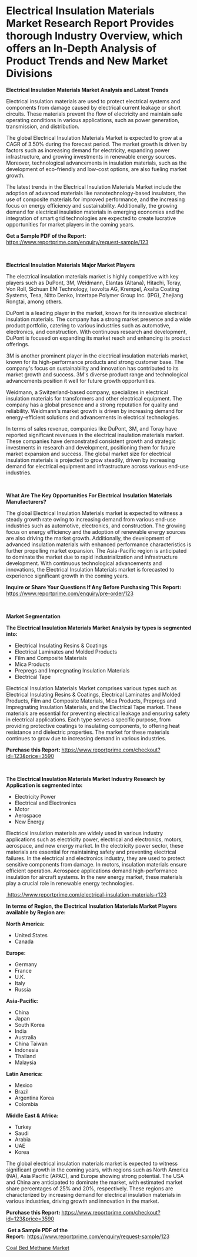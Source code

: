 <p><h1>Electrical Insulation Materials Market Research Report Provides thorough Industry Overview, which offers an In-Depth Analysis of Product Trends and New Market Divisions</h1></p><p><strong>Electrical Insulation Materials Market Analysis and Latest Trends</strong></p>
<p><p>Electrical insulation materials are used to protect electrical systems and components from damage caused by electrical current leakage or short circuits. These materials prevent the flow of electricity and maintain safe operating conditions in various applications, such as power generation, transmission, and distribution.</p><p>The global Electrical Insulation Materials Market is expected to grow at a CAGR of 3.50% during the forecast period. The market growth is driven by factors such as increasing demand for electricity, expanding power infrastructure, and growing investments in renewable energy sources. Moreover, technological advancements in insulation materials, such as the development of eco-friendly and low-cost options, are also fueling market growth.</p><p>The latest trends in the Electrical Insulation Materials Market include the adoption of advanced materials like nanotechnology-based insulators, the use of composite materials for improved performance, and the increasing focus on energy efficiency and sustainability. Additionally, the growing demand for electrical insulation materials in emerging economies and the integration of smart grid technologies are expected to create lucrative opportunities for market players in the coming years.</p></p>
<p><strong>Get a Sample PDF of the Report:&nbsp;</strong> <a href="https://www.reportprime.com/enquiry/request-sample/123">https://www.reportprime.com/enquiry/request-sample/123</a></p>
<p>&nbsp;</p>
<p><strong>Electrical Insulation Materials Major Market Players</strong></p>
<p><p>The electrical insulation materials market is highly competitive with key players such as DuPont, 3M, Weidmann, Elantas (Altana), Hitachi, Toray, Von Roll, Sichuan EM Technology, Isovolta AG, Krempel, Axalta Coating Systems, Tesa, Nitto Denko, Intertape Polymer Group Inc. (IPG), Zhejiang Rongtai, among others.</p><p>DuPont is a leading player in the market, known for its innovative electrical insulation materials. The company has a strong market presence and a wide product portfolio, catering to various industries such as automotive, electronics, and construction. With continuous research and development, DuPont is focused on expanding its market reach and enhancing its product offerings.</p><p>3M is another prominent player in the electrical insulation materials market, known for its high-performance products and strong customer base. The company's focus on sustainability and innovation has contributed to its market growth and success. 3M's diverse product range and technological advancements position it well for future growth opportunities.</p><p>Weidmann, a Switzerland-based company, specializes in electrical insulation materials for transformers and other electrical equipment. The company has a global presence and a strong reputation for quality and reliability. Weidmann's market growth is driven by increasing demand for energy-efficient solutions and advancements in electrical technologies.</p><p>In terms of sales revenue, companies like DuPont, 3M, and Toray have reported significant revenues in the electrical insulation materials market. These companies have demonstrated consistent growth and strategic investments in research and development, positioning them for future market expansion and success. The global market size for electrical insulation materials is projected to grow steadily, driven by increasing demand for electrical equipment and infrastructure across various end-use industries.</p></p>
<p>&nbsp;</p>
<p><strong>What Are The Key Opportunities For Electrical Insulation Materials Manufacturers?</strong></p>
<p><p>The global Electrical Insulation Materials market is expected to witness a steady growth rate owing to increasing demand from various end-use industries such as automotive, electronics, and construction. The growing focus on energy efficiency and the adoption of renewable energy sources are also driving the market growth. Additionally, the development of advanced insulation materials with enhanced performance characteristics is further propelling market expansion. The Asia-Pacific region is anticipated to dominate the market due to rapid industrialization and infrastructure development. With continuous technological advancements and innovations, the Electrical Insulation Materials market is forecasted to experience significant growth in the coming years.</p></p>
<p><strong>Inquire or Share Your Questions If Any Before Purchasing This Report:</strong> <a href="https://www.reportprime.com/enquiry/pre-order/123">https://www.reportprime.com/enquiry/pre-order/123</a></p>
<p>&nbsp;</p>
<p><strong>Market Segmentation</strong></p>
<p><strong>The Electrical Insulation Materials Market Analysis by types is segmented into:</strong></p>
<p><ul><li>Electrical Insulating Resins & Coatings</li><li>Electrical Laminates and Molded Products</li><li>Film and Composite Materials</li><li>Mica Products</li><li>Prepregs and Impregnating Insulation Materials</li><li>Electrical Tape</li></ul></p>
<p><p>Electrical Insulation Materials Market comprises various types such as Electrical Insulating Resins & Coatings, Electrical Laminates and Molded Products, Film and Composite Materials, Mica Products, Prepregs and Impregnating Insulation Materials, and the Electrical Tape market. These materials are essential for preventing electrical leakage and ensuring safety in electrical applications. Each type serves a specific purpose, from providing protective coatings to insulating components, to offering heat resistance and dielectric properties. The market for these materials continues to grow due to increasing demand in various industries.</p></p>
<p><strong>Purchase this Report:&nbsp;</strong><a href="https://www.reportprime.com/checkout?id=123&price=3590">https://www.reportprime.com/checkout?id=123&price=3590</a></p>
<p>&nbsp;</p>
<p><strong>The Electrical Insulation Materials Market Industry Research by Application is segmented into:</strong></p>
<p><ul><li>Electricity Power</li><li>Electrical and Electronics</li><li>Motor</li><li>Aerospace</li><li>New Energy</li></ul></p>
<p><p>Electrical insulation materials are widely used in various industry applications such as electricity power, electrical and electronics, motors, aerospace, and new energy market. In the electricity power sector, these materials are essential for maintaining safety and preventing electrical failures. In the electrical and electronics industry, they are used to protect sensitive components from damage. In motors, insulation materials ensure efficient operation. Aerospace applications demand high-performance insulation for aircraft systems. In the new energy market, these materials play a crucial role in renewable energy technologies.</p></p>
<p><a href="https://www.reportprime.com/electrical-insulation-materials-r123">&nbsp;https://www.reportprime.com/electrical-insulation-materials-r123</a></p>
<p><strong>In terms of Region, the Electrical Insulation Materials Market Players available by Region are:</strong></p>
<p>
    <p> <strong> North America: </strong>
        <ul>
            <li>United States</li>
            <li>Canada</li>
        </ul>
        </p> 
    <p> <strong> Europe: </strong>
        <ul>
            <li>Germany</li>
            <li>France</li>
            <li>U.K.</li>
            <li>Italy</li>
            <li>Russia</li>
        </ul>
        </p> 
    <p> <strong> Asia-Pacific: </strong>
        <ul>
            <li>China</li>
            <li>Japan</li>
            <li>South Korea</li>
            <li>India</li>
            <li>Australia</li>
            <li>China Taiwan</li>
            <li>Indonesia</li>
            <li>Thailand</li>
            <li>Malaysia</li>
        </ul>
        </p> 
    <p> <strong> Latin America: </strong>
        <ul>
            <li>Mexico</li>
            <li>Brazil</li>
            <li>Argentina Korea</li>
            <li>Colombia</li>
        </ul>
        </p> 
    <p> <strong> Middle East & Africa: </strong>
        <ul>
            <li>Turkey</li>
            <li>Saudi</li>
            <li>Arabia</li>
            <li>UAE</li>
            <li>Korea</li>
        </ul>
    </p>
    </p>
<p><p>The global electrical insulation materials market is expected to witness significant growth in the coming years, with regions such as North America (NA), Asia Pacific (APAC), and Europe showing strong potential. The USA and China are anticipated to dominate the market, with estimated market share percentages of 25% and 20%, respectively. These regions are characterized by increasing demand for electrical insulation materials in various industries, driving growth and innovation in the market.</p></p>
<p><strong>Purchase this Report: </strong><a href="https://www.reportprime.com/checkout?id=123&price=3590">https://www.reportprime.com/checkout?id=123&price=3590</a></p>
<p>&nbsp;<strong>Get a Sample PDF of the Report:&nbsp;&nbsp;</strong><a href="https://www.reportprime.com/enquiry/request-sample/123">https://www.reportprime.com/enquiry/request-sample/123</a></p>
<p><strong></strong></p>
<p><p><a href="https://github.com/widyafarer/Market-Research-Report-List-1/blob/main/coal-bed-methane-market.md">Coal Bed Methane Market</a></p></p>